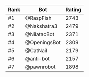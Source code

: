 Rank|Bot|Rating
---|---|---
#1|@RaspFish|2743
#2|@Nakshatra3|2479
#3|@NilatacBot|2371
#4|@OpeningsBot|2309
#5|@CatNail|2179
#6|@anti-bot|2157
#7|@pawnrobot|1898
